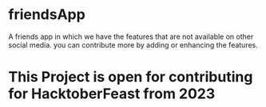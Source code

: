 # friendsApp
A friends app in which we have the features that are not available on other social media. you can contribute more by adding or enhancing the features. 


# This Project is open for contributing for HacktoberFeast from 2023
